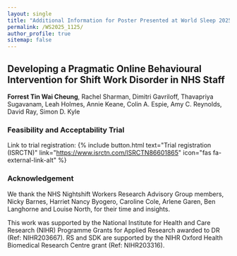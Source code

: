 ```yaml
---
layout: single
title: "Additional Information for Poster Presented at World Sleep 2025"
permalink: /WS2025_1125/
author_profile: true
sitemap: false 
---
```

## Developing a Pragmatic Online Behavioural Intervention for Shift Work Disorder in NHS Staff

**Forrest Tin Wai Cheung**, Rachel Sharman, Dimitri Gavriloff, Thavapriya Sugavanam, Leah Holmes, Annie Keane, Colin A. Espie, Amy C. Reynolds, David Ray, Simon D. Kyle 

### Feasibility and Acceptability Trial ###

Link to trial registration:
{% include button.html text="Trial registration (ISRCTN)" link="https://www.isrctn.com/ISRCTN86601865" icon="fas fa-external-link-alt" %}

### Acknowledgement ###
We thank the NHS Nightshift Workers Research Advisory Group members, Nicky Barnes, Harriet Nancy Byogero, Caroline Cole, Arlene Garen, Ben Langhorne and Louise North, for their time and insights.

This work was supported by the National Institute for Health and Care Research (NIHR) Programme Grants for Applied Research awarded to DR (Ref: NIHR203667).
RS and SDK are supported by the NIHR Oxford Health Biomedical Research Centre grant (Ref: NIHR203316).
